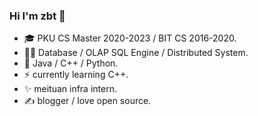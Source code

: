 ### Hi I'm zbt 👋
- 🎓 PKU CS Master 2020-2023 / BIT CS 2016-2020.
- 👨‍💻 Database / OLAP SQL Engine / Distributed System.
- 📖 Java / C++ / Python.
- ⚡ currently learning C++.
- ✨ meituan infra intern. 
- ✍ blogger / love open source.
